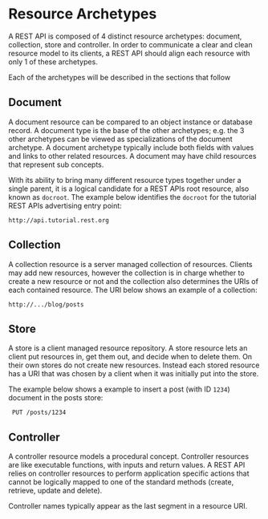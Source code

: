 # Resource Archetypes

A REST API is composed of 4 distinct resource archetypes: document, collection, store and controller. In order to communicate a clear and clean resource model to its clients, a REST API should align each resource with only 1 of these archetypes.

Each of the archetypes will be described in the sections that follow

## Document

A document resource can be compared to an object instance or database record. A document type is the base of the other archetypes; e.g. the 3 other archetypes can be viewed as specializations of the document archetype. A document archetype typically include both fields with values and links to other related resources. A document may have child resources that represent sub concepts.

With its ability to bring many different resource types together under a single parent, it is a logical candidate for a REST APIs root resource, also known as `docroot`. The example below identifies the `docroot` for the tutorial REST APIs advertising entry point:

    http://api.tutorial.rest.org

## Collection

A collection resource is a server managed collection of resources. Clients may add new resources, however the collection is in charge whether to create a new resource or not and the collection also determines the URIs of each contained resource. The URI below shows an example of a collection:

    http://.../blog/posts

## Store

A store is a client managed resource repository. A store resource lets an client put resources in, get them out, and decide when to delete them. On their own stores do not create new resources. Instead each stored resource has a URI that was chosen by a client when it was initially put into the store.

The example below shows a example to insert a post (with ID `1234`) document in the posts store:

     PUT /posts/1234

## Controller

A controller resource models a procedural concept. Controller resources are like executable functions, with inputs and return values. A REST API relies on controller resources to perform application specific actions that cannot be logically mapped to one of the standard methods (create, retrieve, update and delete).

Controller names typically appear as the last segment in a resource URI.
